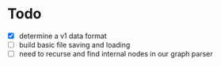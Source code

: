 # Todo

- [x] determine a v1 data format
- [ ] build basic file saving and loading
- [ ] need to recurse and find internal nodes in our graph parser
